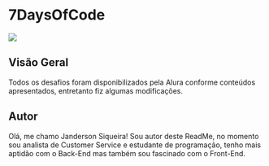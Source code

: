 # 7DaysOfCode

![](https://s3.amazonaws.com/gupy5/production/companies/8881/career/20602/images/2022-10-03_15-02_mainImage.png)


## Visão Geral

Todos os desafios foram disponibilizados pela Alura conforme conteúdos apresentados, entretanto fiz algumas modificações.

## Autor
Olá, me chamo Janderson Siqueira! Sou autor deste ReadMe, no momento sou analista de Customer Service e estudante de programação, tenho mais aptidão com o Back-End mas também sou fascinado com o Front-End. 
